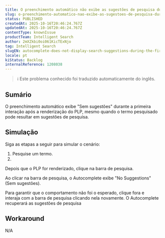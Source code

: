 ```yaml
---
title: O preenchimento automático não exibe as sugestões de pesquisa durante a primeira interação após a renderização do PLP
slug: o-preenchimento-automatico-nao-exibe-as-sugestoes-de-pesquisa-durante-a-primeira-interacao-apos-a-renderizacao-do-plp
status: PUBLISHED
createdAt: 2025-10-16T20:46:24.767Z
updatedAt: 2025-10-16T20:46:24.767Z
contentType: knownIssue
productTeam: Intelligent Search
author: 2mXZkbi0oi061KicTExNjo
tag: Intelligent Search
slugEN: autocomplete-does-not-display-search-suggestions-during-the-first-interaction-after-plp-renders
locale: pt
kiStatus: Backlog
internalReference: 1208038
---
```


>ℹ️ Este problema conhecido foi traduzido automaticamente do inglês.

## Sumário


O preenchimento automático exibe "Sem sugestões" durante a primeira interação após a renderização do PLP, mesmo quando o termo pesquisado pode resultar em sugestões de pesquisa.
## Simulação


Siga as etapas a seguir para simular o cenário:

1. Pesquise um termo.
2.

Depois que o PLP for renderizado, clique na barra de pesquisa.



Ao clicar na barra de pesquisa, o Autocomplete exibe "No Suggestions" (Sem sugestões).

Para garantir que o comportamento não foi o esperado, clique fora e interaja com a barra de pesquisa clicando nela novamente. O Autocomplete recuperará as sugestões de pesquisa
## Workaround


N/A



